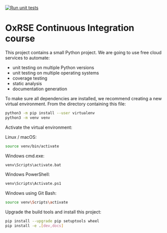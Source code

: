 [![Run unit tests](https://github.com/KCGallagher/ci-course/actions/workflows/unit-tests.yml/badge.svg)](https://github.com/KCGallagher/ci-course/actions/workflows/unit-tests.yml)

# OxRSE Continuous Integration course

This project contains a small Python project. We are going to use free cloud services to automate:

- unit testing on multiple Python versions
- unit testing on multiple operating systems
- coverage testing
- static analysis
- documentation generation

To make sure all dependencies are installed, we recommend creating a new virtual environment.
From the directory containing this file:

```bash
python3 -m pip install --user virtualenv
python3 -m venv venv
```

Activate the virtual environment:

Linux / macOS:
```bash
source venv/bin/activate
```

Windows cmd.exe:
```bash
venv\Scripts\activate.bat
```

Windows PowerShell:
```bash
venv\Scripts\Activate.ps1
```

Windows using Git Bash:
```bash
source venv\Scripts\activate
```

Upgrade the build tools and install this project:

```bash
pip install --upgrade pip setuptools wheel
pip install -e .[dev,docs]
```
